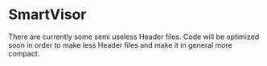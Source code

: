 # SmartVisor

There are currently some semi useless Header files. Code will be optimized soon in order to make less Header files and make it in general more compact.
